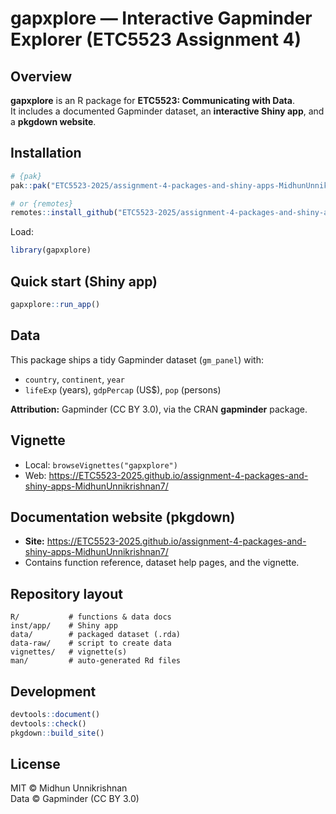 # gapxplore — Interactive Gapminder Explorer (ETC5523 Assignment 4)

<!-- badges: start -->
<!-- Add pkgdown badge after first deploy:
[![pkgdown](https://github.com/ETC5523-2025/assignment-4-packages-and-shiny-apps-MidhunUnnikrishnan7/actions/workflows/pkgdown.yaml/badge.svg)](https://ETC5523-2025.github.io/assignment-4-packages-and-shiny-apps-MidhunUnnikrishnan7/)
-->
<!-- badges: end -->

## Overview

**gapxplore** is an R package for **ETC5523: Communicating with Data**.  
It includes a documented Gapminder dataset, an **interactive Shiny app**, and a **pkgdown website**.

## Installation

```r
# {pak}
pak::pak("ETC5523-2025/assignment-4-packages-and-shiny-apps-MidhunUnnikrishnan7")

# or {remotes}
remotes::install_github("ETC5523-2025/assignment-4-packages-and-shiny-apps-MidhunUnnikrishnan7")
```

Load:

```r
library(gapxplore)
```

## Quick start (Shiny app)

```r
gapxplore::run_app()
```

## Data

This package ships a tidy Gapminder dataset (`gm_panel`) with:

- `country`, `continent`, `year`
- `lifeExp` (years), `gdpPercap` (US$), `pop` (persons)

**Attribution:** Gapminder (CC BY 3.0), via the CRAN **gapminder** package.

## Vignette

- Local: `browseVignettes("gapxplore")`  
- Web: https://ETC5523-2025.github.io/assignment-4-packages-and-shiny-apps-MidhunUnnikrishnan7/

## Documentation website (pkgdown)

- **Site:** https://ETC5523-2025.github.io/assignment-4-packages-and-shiny-apps-MidhunUnnikrishnan7/  
- Contains function reference, dataset help pages, and the vignette.

## Repository layout

```
R/           # functions & data docs
inst/app/    # Shiny app
data/        # packaged dataset (.rda)
data-raw/    # script to create data
vignettes/   # vignette(s)
man/         # auto-generated Rd files
```

## Development

```r
devtools::document()
devtools::check()
pkgdown::build_site()
```

## License

MIT © Midhun Unnikrishnan  
Data © Gapminder (CC BY 3.0)
